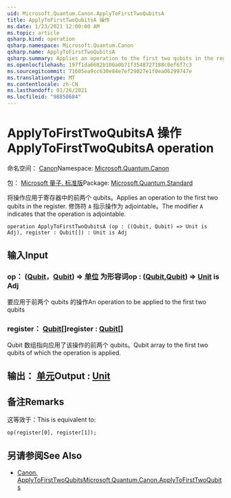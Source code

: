 ```yaml
---
uid: Microsoft.Quantum.Canon.ApplyToFirstTwoQubitsA
title: ApplyToFirstTwoQubitsA 操作
ms.date: 1/23/2021 12:00:00 AM
ms.topic: article
qsharp.kind: operation
qsharp.namespace: Microsoft.Quantum.Canon
qsharp.name: ApplyToFirstTwoQubitsA
qsharp.summary: Applies an operation to the first two qubits in the register. The modifier `A` indicates that the operation is adjointable.
ms.openlocfilehash: 197f1da6682b100a0b71f3548727188c0ef6f7c3
ms.sourcegitcommit: 71605ea9cc630e84e7ef29027e1f0ea06299747e
ms.translationtype: MT
ms.contentlocale: zh-CN
ms.lasthandoff: 01/26/2021
ms.locfileid: "98850684"
---
```

# <a name="applytofirsttwoqubitsa-operation"></a><span data-ttu-id="ef31d-102">ApplyToFirstTwoQubitsA 操作</span><span class="sxs-lookup"><span data-stu-id="ef31d-102">ApplyToFirstTwoQubitsA operation</span></span>

<span data-ttu-id="ef31d-103">命名空间： [Canon](xref:Microsoft.Quantum.Canon)</span><span class="sxs-lookup"><span data-stu-id="ef31d-103">Namespace: [Microsoft.Quantum.Canon](xref:Microsoft.Quantum.Canon)</span></span>

<span data-ttu-id="ef31d-104">包： [Microsoft 量子. 标准版](https://nuget.org/packages/Microsoft.Quantum.Standard)</span><span class="sxs-lookup"><span data-stu-id="ef31d-104">Package: [Microsoft.Quantum.Standard](https://nuget.org/packages/Microsoft.Quantum.Standard)</span></span>


<span data-ttu-id="ef31d-105">将操作应用于寄存器中的前两个 qubits。</span><span class="sxs-lookup"><span data-stu-id="ef31d-105">Applies an operation to the first two qubits in the register.</span></span>
<span data-ttu-id="ef31d-106">修饰符 `A` 指示操作为 adjointable。</span><span class="sxs-lookup"><span data-stu-id="ef31d-106">The modifier `A` indicates that the operation is adjointable.</span></span>

```qsharp
operation ApplyToFirstTwoQubitsA (op : ((Qubit, Qubit) => Unit is Adj), register : Qubit[]) : Unit is Adj
```


## <a name="input"></a><span data-ttu-id="ef31d-107">输入</span><span class="sxs-lookup"><span data-stu-id="ef31d-107">Input</span></span>

### <a name="op--qubitqubit--unit--is-adj"></a><span data-ttu-id="ef31d-108">op： ([Qubit](xref:microsoft.quantum.lang-ref.qubit)，[Qubit](xref:microsoft.quantum.lang-ref.qubit)) => [单位](xref:microsoft.quantum.lang-ref.unit)  为形容词</span><span class="sxs-lookup"><span data-stu-id="ef31d-108">op : ([Qubit](xref:microsoft.quantum.lang-ref.qubit),[Qubit](xref:microsoft.quantum.lang-ref.qubit)) => [Unit](xref:microsoft.quantum.lang-ref.unit)  is Adj</span></span>

<span data-ttu-id="ef31d-109">要应用于前两个 qubits 的操作</span><span class="sxs-lookup"><span data-stu-id="ef31d-109">An operation to be applied to the first two qubits</span></span>


### <a name="register--qubit"></a><span data-ttu-id="ef31d-110">register： [Qubit](xref:microsoft.quantum.lang-ref.qubit)[]</span><span class="sxs-lookup"><span data-stu-id="ef31d-110">register : [Qubit](xref:microsoft.quantum.lang-ref.qubit)[]</span></span>

<span data-ttu-id="ef31d-111">Qubit 数组指向应用了该操作的前两个 qubits。</span><span class="sxs-lookup"><span data-stu-id="ef31d-111">Qubit array to the first two qubits of which the operation is applied.</span></span>



## <a name="output--unit"></a><span data-ttu-id="ef31d-112">输出： [单元](xref:microsoft.quantum.lang-ref.unit)</span><span class="sxs-lookup"><span data-stu-id="ef31d-112">Output : [Unit](xref:microsoft.quantum.lang-ref.unit)</span></span>



## <a name="remarks"></a><span data-ttu-id="ef31d-113">备注</span><span class="sxs-lookup"><span data-stu-id="ef31d-113">Remarks</span></span>

<span data-ttu-id="ef31d-114">这等效于：</span><span class="sxs-lookup"><span data-stu-id="ef31d-114">This is equivalent to:</span></span>

```qsharp
op(register[0], register[1]);
```

## <a name="see-also"></a><span data-ttu-id="ef31d-115">另请参阅</span><span class="sxs-lookup"><span data-stu-id="ef31d-115">See Also</span></span>

- [<span data-ttu-id="ef31d-116">Canon. ApplyToFirstTwoQubits</span><span class="sxs-lookup"><span data-stu-id="ef31d-116">Microsoft.Quantum.Canon.ApplyToFirstTwoQubits</span></span>](xref:Microsoft.Quantum.Canon.ApplyToFirstTwoQubits)